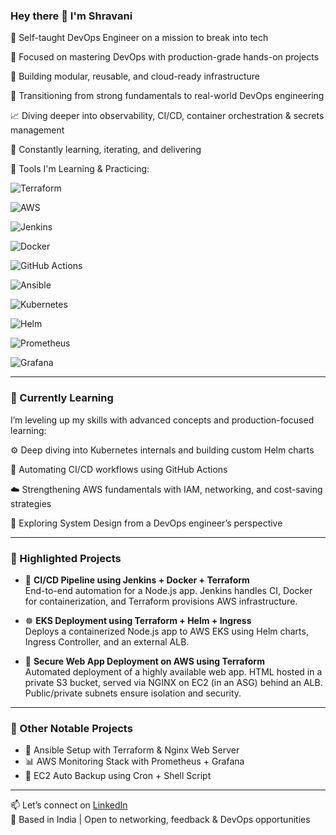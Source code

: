 ### Hey there 👋 I'm Shravani

🌱 Self-taught DevOps Engineer on a mission to break into tech

🚀 Focused on mastering DevOps with production-grade hands-on projects

📂 Building modular, reusable, and cloud-ready infrastructure

🔁 Transitioning from strong fundamentals to real-world DevOps engineering

📈 Diving deeper into observability, CI/CD, container orchestration & secrets management

🧠 Constantly learning, iterating, and delivering  

🔧 Tools I'm Learning & Practicing:  

![Terraform](https://img.shields.io/badge/Terraform-5C4EE5?style=flat&logo=terraform&logoColor=white)

![AWS](https://img.shields.io/badge/AWS-232F3E?style=flat&logo=amazonaws&logoColor=white)

![Jenkins](https://img.shields.io/badge/Jenkins-D24939?style=flat&logo=jenkins&logoColor=white)

![Docker](https://img.shields.io/badge/Docker-2496ED?style=flat&logo=docker&logoColor=white)

![GitHub Actions](https://img.shields.io/badge/GitHub%20Actions-2088FF?style=flat&logo=githubactions&logoColor=white)

![Ansible](https://img.shields.io/badge/Ansible-EE0000?style=flat&logo=ansible&logoColor=white)

![Kubernetes](https://img.shields.io/badge/Kubernetes-326CE5?style=flat&logo=kubernetes&logoColor=white)

![Helm](https://img.shields.io/badge/Helm-0F1689?style=flat&logo=helm&logoColor=white)

![Prometheus](https://img.shields.io/badge/Prometheus-E6522C?style=flat&logo=prometheus&logoColor=white)

![Grafana](https://img.shields.io/badge/Grafana-F46800?style=flat&logo=grafana&logoColor=white)

---

### 🌱 Currently Learning

I’m leveling up my skills with advanced concepts and production-focused learning:

⚙️ Deep diving into Kubernetes internals and building custom Helm charts

🔁 Automating CI/CD workflows using GitHub Actions

☁️ Strengthening AWS fundamentals with IAM, networking, and cost-saving strategies

🧩 Exploring System Design from a DevOps engineer’s perspective

---

### 🚀 Highlighted Projects

- 🔄 **CI/CD Pipeline using Jenkins + Docker + Terraform**  
  End-to-end automation for a Node.js app. Jenkins handles CI, Docker for containerization, and Terraform provisions AWS infrastructure.

- ☸️ **EKS Deployment using Terraform + Helm + Ingress**  
  Deploys a containerized Node.js app to AWS EKS using Helm charts, Ingress Controller, and an external ALB.

- 🔐 **Secure Web App Deployment on AWS using Terraform**  
  Automated deployment of a highly available web app. HTML hosted in a private S3 bucket, served via NGINX on EC2 (in an ASG) behind an ALB. Public/private subnets ensure isolation and security.

---

### 🧠 Other Notable Projects

- 🔧 Ansible Setup with Terraform & Nginx Web Server  
- 📊 AWS Monitoring Stack with Prometheus + Grafana  
- 💾 EC2 Auto Backup using Cron + Shell Script  

---

📫 Let’s connect on [LinkedIn](https://www.linkedin.com/in/shravani3001)  
📍 Based in India | Open to networking, feedback & DevOps opportunities

